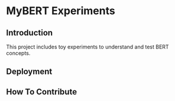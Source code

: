 # MyBERT Experiments

## Introduction
This project includes toy experiments to understand and test BERT concepts. 

## Deployment

## How To Contribute